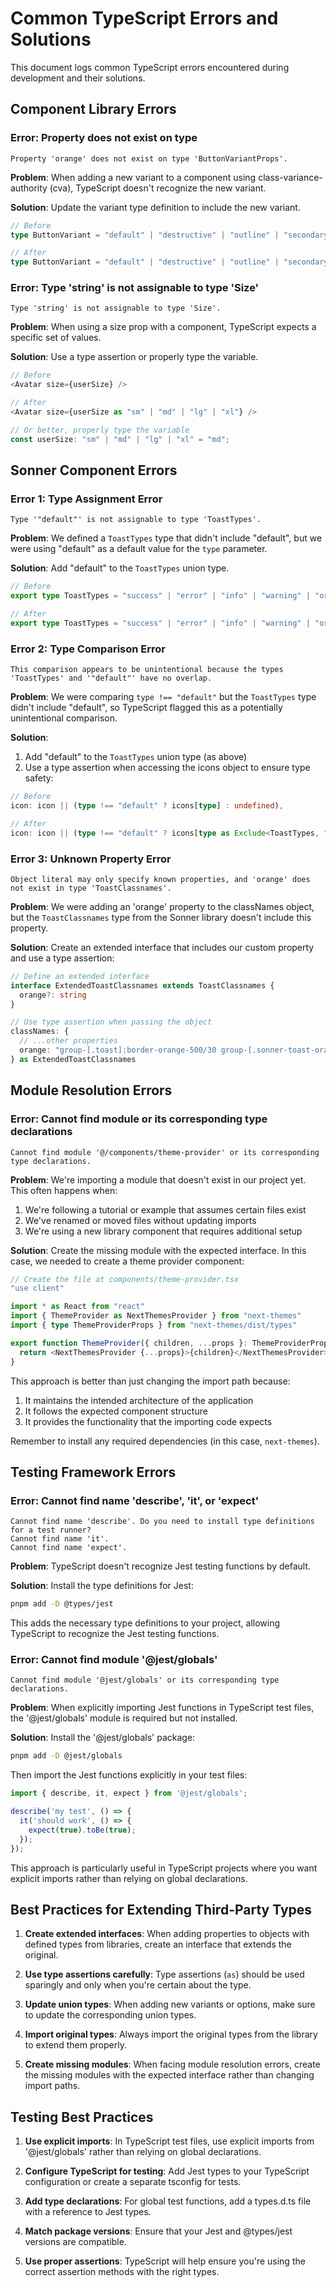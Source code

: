 # Common TypeScript Errors and Solutions

This document logs common TypeScript errors encountered during development and their solutions.

## Component Library Errors

### Error: Property does not exist on type

```
Property 'orange' does not exist on type 'ButtonVariantProps'.
```

**Problem**: When adding a new variant to a component using class-variance-authority (cva), TypeScript doesn't recognize the new variant.

**Solution**: Update the variant type definition to include the new variant.

```typescript
// Before
type ButtonVariant = "default" | "destructive" | "outline" | "secondary" | "ghost" | "link";

// After
type ButtonVariant = "default" | "destructive" | "outline" | "secondary" | "ghost" | "link" | "orange";
```

### Error: Type 'string' is not assignable to type 'Size'

```
Type 'string' is not assignable to type 'Size'.
```

**Problem**: When using a size prop with a component, TypeScript expects a specific set of values.

**Solution**: Use a type assertion or properly type the variable.

```typescript
// Before
<Avatar size={userSize} />

// After
<Avatar size={userSize as "sm" | "md" | "lg" | "xl"} />

// Or better, properly type the variable
const userSize: "sm" | "md" | "lg" | "xl" = "md";
```

## Sonner Component Errors

### Error 1: Type Assignment Error

```
Type '"default"' is not assignable to type 'ToastTypes'.
```

**Problem**: We defined a `ToastTypes` type that didn't include "default", but we were using "default" as a default value for the `type` parameter.

**Solution**: Add "default" to the `ToastTypes` union type.

```typescript
// Before
export type ToastTypes = "success" | "error" | "info" | "warning" | "orange";

// After
export type ToastTypes = "success" | "error" | "info" | "warning" | "orange" | "default";
```

### Error 2: Type Comparison Error

```
This comparison appears to be unintentional because the types 'ToastTypes' and '"default"' have no overlap.
```

**Problem**: We were comparing `type !== "default"` but the `ToastTypes` type didn't include "default", so TypeScript flagged this as a potentially unintentional comparison.

**Solution**: 
1. Add "default" to the `ToastTypes` union type (as above)
2. Use a type assertion when accessing the icons object to ensure type safety:

```typescript
// Before
icon: icon || (type !== "default" ? icons[type] : undefined),

// After
icon: icon || (type !== "default" ? icons[type as Exclude<ToastTypes, "default">] : undefined),
```

### Error 3: Unknown Property Error

```
Object literal may only specify known properties, and 'orange' does not exist in type 'ToastClassnames'.
```

**Problem**: We were adding an 'orange' property to the classNames object, but the `ToastClassnames` type from the Sonner library doesn't include this property.

**Solution**: Create an extended interface that includes our custom property and use a type assertion:

```typescript
// Define an extended interface
interface ExtendedToastClassnames extends ToastClassnames {
  orange?: string
}

// Use type assertion when passing the object
classNames: {
  // ...other properties
  orange: "group-[.toast]:border-orange-500/30 group-[.sonner-toast-orange]:bg-orange-500/10",
} as ExtendedToastClassnames
```

## Module Resolution Errors

### Error: Cannot find module or its corresponding type declarations

```
Cannot find module '@/components/theme-provider' or its corresponding type declarations.
```

**Problem**: We're importing a module that doesn't exist in our project yet. This often happens when:
1. We're following a tutorial or example that assumes certain files exist
2. We've renamed or moved files without updating imports
3. We're using a new library component that requires additional setup

**Solution**: Create the missing module with the expected interface. In this case, we needed to create a theme provider component:

```typescript
// Create the file at components/theme-provider.tsx
"use client"

import * as React from "react"
import { ThemeProvider as NextThemesProvider } from "next-themes"
import { type ThemeProviderProps } from "next-themes/dist/types"

export function ThemeProvider({ children, ...props }: ThemeProviderProps) {
  return <NextThemesProvider {...props}>{children}</NextThemesProvider>
}
```

This approach is better than just changing the import path because:
1. It maintains the intended architecture of the application
2. It follows the expected component structure
3. It provides the functionality that the importing code expects

Remember to install any required dependencies (in this case, `next-themes`).

## Testing Framework Errors

### Error: Cannot find name 'describe', 'it', or 'expect'

```
Cannot find name 'describe'. Do you need to install type definitions for a test runner?
Cannot find name 'it'.
Cannot find name 'expect'.
```

**Problem**: TypeScript doesn't recognize Jest testing functions by default.

**Solution**: Install the type definitions for Jest:

```bash
pnpm add -D @types/jest
```

This adds the necessary type definitions to your project, allowing TypeScript to recognize the Jest testing functions.

### Error: Cannot find module '@jest/globals'

```
Cannot find module '@jest/globals' or its corresponding type declarations.
```

**Problem**: When explicitly importing Jest functions in TypeScript test files, the '@jest/globals' module is required but not installed.

**Solution**: Install the '@jest/globals' package:

```bash
pnpm add -D @jest/globals
```

Then import the Jest functions explicitly in your test files:

```typescript
import { describe, it, expect } from '@jest/globals';

describe('my test', () => {
  it('should work', () => {
    expect(true).toBe(true);
  });
});
```

This approach is particularly useful in TypeScript projects where you want explicit imports rather than relying on global declarations.

## Best Practices for Extending Third-Party Types

1. **Create extended interfaces**: When adding properties to objects with defined types from libraries, create an interface that extends the original.

2. **Use type assertions carefully**: Type assertions (`as`) should be used sparingly and only when you're certain about the type.

3. **Update union types**: When adding new variants or options, make sure to update the corresponding union types.

4. **Import original types**: Always import the original types from the library to extend them properly.

5. **Create missing modules**: When facing module resolution errors, create the missing modules with the expected interface rather than changing import paths. 

## Testing Best Practices

1. **Use explicit imports**: In TypeScript test files, use explicit imports from '@jest/globals' rather than relying on global declarations.

2. **Configure TypeScript for testing**: Add Jest types to your TypeScript configuration or create a separate tsconfig for tests.

3. **Add type declarations**: For global test functions, add a types.d.ts file with a reference to Jest types.

4. **Match package versions**: Ensure that your Jest and @types/jest versions are compatible.

5. **Use proper assertions**: TypeScript will help ensure you're using the correct assertion methods with the right types. 
